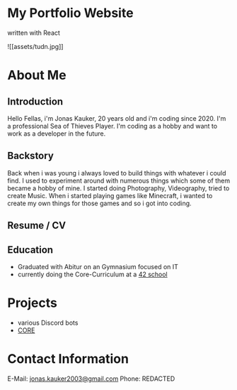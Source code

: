 # My Portfolio Website
written with React

![[assets/tudn.jpg]]
# About Me
## Introduction
Hello Fellas, i'm Jonas Kauker, 20 years old and i'm coding since 2020. I'm a professional Sea of Thieves Player. I'm coding as a hobby and want to work as a developer in the future.
## Backstory
Back when i was young i always loved to build things with whatever i could find. I used to experiment around with numerous things which some of them became a hobby of mine.  I started doing Photography, Videography, tried to create Music. When i started playing games like Minecraft, i wanted to create my own things for those games and so i got into coding.
## Resume / CV
## Education
- Graduated with Abitur on an Gymnasium focused on IT
- currently doing the Core-Curriculum at a [42 school](https://www.42network.org/)

# Projects
- various Discord bots
- [CORE](https://github.com/42core-team)
# Contact Information
E-Mail: jonas.kauker2003@gmail.com
Phone: REDACTED

